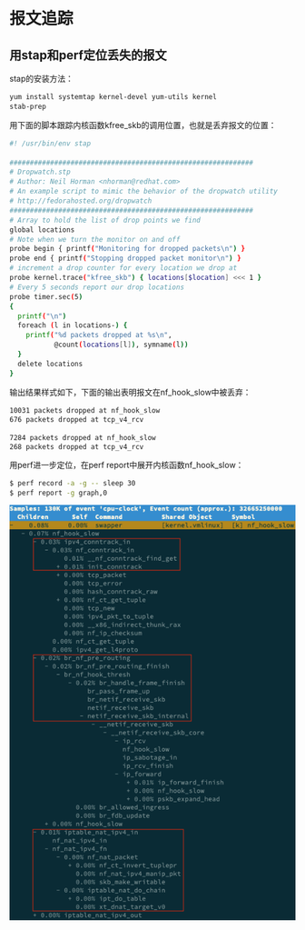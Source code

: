 <!-- toc -->
# 报文追踪

## 用stap和perf定位丢失的报文

stap的安装方法：

```sh
yum install systemtap kernel-devel yum-utils kernel
stab-prep
```

用下面的脚本跟踪内核函数kfree_skb的调用位置，也就是丢弃报文的位置：

```bash
#! /usr/bin/env stap

############################################################
# Dropwatch.stp
# Author: Neil Horman <nhorman@redhat.com>
# An example script to mimic the behavior of the dropwatch utility
# http://fedorahosted.org/dropwatch
############################################################
# Array to hold the list of drop points we find
global locations
# Note when we turn the monitor on and off
probe begin { printf("Monitoring for dropped packets\n") }
probe end { printf("Stopping dropped packet monitor\n") }
# increment a drop counter for every location we drop at
probe kernel.trace("kfree_skb") { locations[$location] <<< 1 }
# Every 5 seconds report our drop locations
probe timer.sec(5)
{
  printf("\n")
  foreach (l in locations-) {
    printf("%d packets dropped at %s\n",
           @count(locations[l]), symname(l))
  }
  delete locations
}
```

输出结果样式如下，下面的输出表明报文在nf_hook_slow中被丢弃：

```
10031 packets dropped at nf_hook_slow
676 packets dropped at tcp_v4_rcv

7284 packets dropped at nf_hook_slow
268 packets dropped at tcp_v4_rcv
```

用perf进一步定位，在perf report中展开内核函数nf_hook_slow：

```sh
$ perf record -a -g -- sleep 30
$ perf report -g graph,0
```

![perf report](/img/nf_slow.png)
